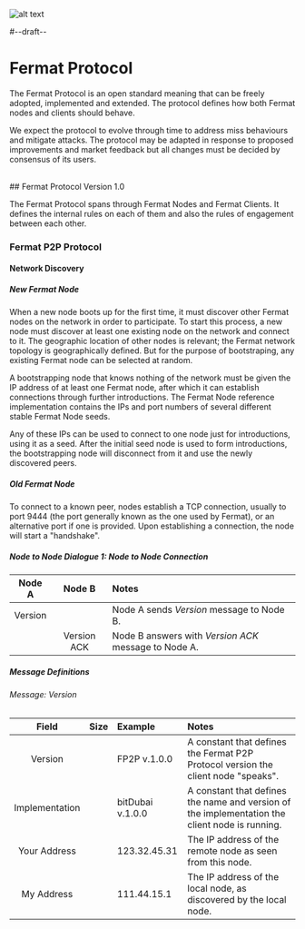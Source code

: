 ![alt text](https://github.com/bitDubai/media-kit/blob/master/Readme%20Image/Fermat%20Logotype/Fermat_Logo_3D.png "Fermat Logo")

#--draft--

# Fermat Protocol

The Fermat Protocol is an open standard meaning that can be freely adopted, implemented and extended. The protocol defines how both Fermat nodes and clients should behave.  

We expect the protocol to evolve through time to address miss behaviours and mitigate attacks. The protocol may be adapted in response to proposed improvements and market feedback but all changes must be decided by consensus of its users.

<br>
## Fermat Protocol Version 1.0

The Fermat Protocol spans through Fermat Nodes and Fermat Clients. It defines the internal rules on each of them and also the rules of engagement between each other.

### Fermat P2P Protocol

#### Network Discovery

##### New Fermat Node

When a new node boots up for the first time, it must discover other Fermat nodes on the network in order to participate. To start this process, a new node must discover at least one existing node on the network and connect to it. The geographic location of other nodes is relevant; the Fermat network topology is geographically defined. But for the purpose of bootstraping, any existing Fermat node can be selected at random.

A bootstrapping node that knows nothing of the network must be given the IP address of at least one Fermat node, after which it can establish connections through further introductions. The Fermat Node reference implementation contains the IPs and port numbers of several different stable Fermat Node seeds.

Any of these IPs can be used to connect to one node just for introductions, using it as a seed. After the initial seed node is used to form introductions, the bootstrapping node will disconnect from it and use the newly discovered peers.

##### Old Fermat Node

To connect to a known peer, nodes establish a TCP connection, usually to port 9444 (the port generally known as the one used by Fermat), or an alternative port if one is provided. Upon establishing a connection, the node will start a "handshake".

##### Node to Node Dialogue 1: Node to Node Connection

| Node A        | Node B         | Notes  |
|:-------------:|:-------------:|:-----|
| Version       |               | Node A sends _Version_  message to Node B.|
|               | Version ACK   | Node B answers with _Version ACK_  message to Node A.|



##### Message Definitions

###### Message: Version

| Field        | Size          | Example  | Notes  |
|:-------------:|-------------:|:---------|:-------|
| Version       |               | FP2P v.1.0.0 | A constant that defines the Fermat P2P Protocol version the client node "speaks".|
| Implementation   |               | bitDubai v.1.0.0 | A constant that defines the name and version of the implementation the client node is running.|
| Your Address  |               | 123.32.45.31 | The IP address of the remote node as seen from this node.|
| My Address    |               | 111.44.15.1  | The IP address of the local node, as discovered by the local node.|





